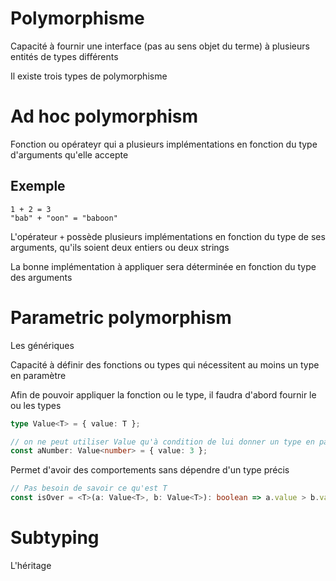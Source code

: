 # Polymorphisme

Capacité à fournir une interface (pas au sens objet du terme) à plusieurs entités de types différents

Il existe trois types de polymorphisme

# Ad hoc polymorphism

Fonction ou opérateyr qui a plusieurs implémentations en fonction du type d'arguments qu'elle accepte

## Exemple

```
1 + 2 = 3
"bab" + "oon" = "baboon"
```

L'opérateur `+` possède plusieurs implémentations en fonction du type de ses arguments, qu'ils soient deux entiers ou deux strings

La bonne implémentation à appliquer sera déterminée en fonction du type des arguments

# Parametric polymorphism

Les génériques

Capacité à définir des fonctions ou types qui nécessitent au moins un type en paramètre

Afin de pouvoir appliquer la fonction ou le type, il faudra d'abord fournir le ou les types

```ts
type Value<T> = { value: T };

// on ne peut utiliser Value qu'à condition de lui donner un type en paramètre
const aNumber: Value<number> = { value: 3 };
```

Permet d'avoir des comportements sans dépendre d'un type précis

```ts
// Pas besoin de savoir ce qu'est T
const isOver = <T>(a: Value<T>, b: Value<T>): boolean => a.value > b.value;
```

# Subtyping

L'héritage
